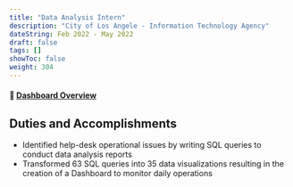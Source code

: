 ```yaml
---
title: "Data Analysis Intern"
description: "City of Los Angele - Information Technology Agency"
dateString: Feb 2022 - May 2022
draft: false
tags: []
showToc: false
weight: 304
--- 
```

#### 🔗 [Dashboard Overview](https://docs.google.com/presentation/d/1GhLV-RkG4c68s9_IaKOZDL6TUFU4oIw0/edit?usp=sharing&ouid=105735986232463488603&rtpof=true&sd=true)

## Duties and Accomplishments
- Identified help-desk operational issues by writing SQL queries to conduct data analysis reports
- Transformed 63 SQL queries into 35 data visualizations resulting in the creation of a Dashboard to monitor daily operations